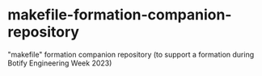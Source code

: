 # makefile-formation-companion-repository
"makefile" formation companion repository (to support a formation during Botify Engineering Week 2023)
